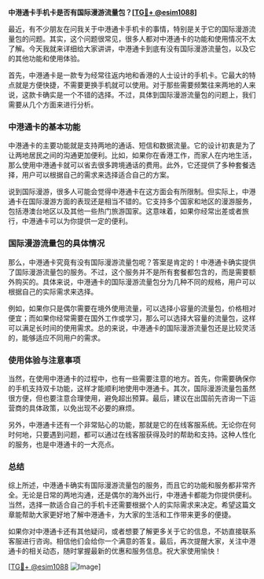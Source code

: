 **中港通卡手机卡是否有国际漫游流量包？[[TG💪+ @esim1088](https://t.me/s/esim1088)]**

最近，有不少朋友在问我关于中港通卡手机卡的事情，特别是关于它的国际漫游流量包的问题。其实，这个问题很常见，很多人都对中港通卡的功能和使用情况不太了解。今天我就来详细给大家讲讲，中港通卡到底有没有国际漫游流量包，以及它的其他功能和使用体验。

首先，中港通卡是一款专为经常往返内地和香港的人士设计的手机卡。它最大的特点就是方便快捷，不需要更换手机就可以使用。对于那些需要频繁往来两地的人来说，这款卡确实是一个不错的选择。不过，具体到国际漫游流量包的问题上，我们需要从几个方面来进行分析。

### 中港通卡的基本功能

中港通卡的主要功能就是支持两地的通话、短信和数据流量。它的设计初衷是为了让两地居民之间的沟通更加便利。比如，如果你在香港工作，而家人在内地生活，那么使用中港通卡就可以省去很多跨境通话的费用。此外，它还提供了多种套餐选择，用户可以根据自己的需求来选择适合自己的方案。

说到国际漫游，很多人可能会觉得中港通卡在这方面会有所限制。但实际上，中港通卡在国际漫游方面的表现还是相当不错的。它支持多个国家和地区的漫游服务，包括港澳台地区以及其他一些热门旅游国家。这意味着，如果你经常出差或者旅行，中港通卡可以为你提供一定的便利。

### 国际漫游流量包的具体情况

那么，中港通卡究竟有没有国际漫游流量包呢？答案是肯定的！中港通卡确实提供了国际漫游流量包的服务。不过，这个服务并不是所有套餐都包含的，而是需要额外购买的。具体来说，中港通卡的国际漫游流量包分为几种不同的规格，用户可以根据自己的实际需求来选择。

例如，如果你只是偶尔需要在境外使用流量，可以选择小容量的流量包，价格相对便宜；而如果你经常需要在国外工作或学习，那么可以选择大容量的流量包，这样可以满足长时间的使用需求。总的来说，中港通卡的国际漫游流量包还是比较灵活的，能够适应不同用户的需求。

### 使用体验与注意事项

当然，在使用中港通卡的过程中，也有一些需要注意的地方。首先，你需要确保你的手机支持双卡功能，这样才能顺利地使用中港通卡。其次，国际漫游流量包虽然很方便，但也要注意合理使用，避免超出预算。最后，建议在出国前先咨询一下运营商的具体政策，以免出现不必要的麻烦。

另外，中港通卡还有一个非常贴心的功能，那就是它的在线客服系统。无论你在何时何地，只要遇到问题，都可以通过在线客服获得及时的帮助和支持。这种人性化的服务，也是中港通卡的一大亮点。

### 总结

综上所述，中港通卡确实有国际漫游流量包的服务，而且它的功能和服务都非常齐全。无论是日常的两地沟通，还是偶尔的海外出行，中港通卡都能为你提供便利。当然，选择一款适合自己的手机卡还需要根据个人的实际需求来决定。希望这篇文章能帮助大家更好地了解中港通卡，为大家的生活和工作带来更多的便捷。

如果你对中港通卡还有其他疑问，或者想要了解更多关于它的信息，不妨直接联系客服进行咨询。相信他们会给你一个满意的答复。最后，再次提醒大家，关注中港通卡的相关动态，随时掌握最新的优惠和服务信息。祝大家使用愉快！

[[TG💪+ @esim1088](https://t.me/s/esim1088) ![Image](https://i.postimg.cc/4NQfJmqS/Snipaste-2025-05-13-00-14-12.png)]